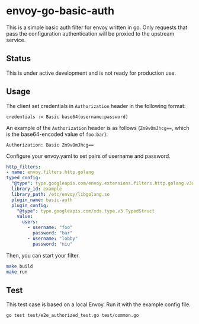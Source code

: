 # envoy-go-basic-auth

This is a simple basic auth filter for envoy written in go. Only requests that pass the configuration authentication will be proxied to the upstream service.

## Status

This is under active development and is not ready for production use.

## Usage

The client set credentials in `Authorization` header in the following format:

```Plaintext
credentials := Basic base64(username:password)
```

An example of the `Authorization` header is as follows (`Zm9vOmJhcg==`, which is the base64-encoded value of `foo:bar`):

```Plaintext
Authorization: Basic Zm9vOmJhcg==
```

Configure your envoy.yaml to set pairs of username and password.

```yaml
http_filters:
- name: envoy.filters.http.golang
typed_config:
  "@type": type.googleapis.com/envoy.extensions.filters.http.golang.v3alpha.Config
  library_id: example
  library_path: /etc/envoy/libgolang.so
  plugin_name: basic-auth
  plugin_config:
    "@type": type.googleapis.com/xds.type.v3.TypedStruct
    value:
      users:
        - username: "foo"
          password: "bar"
        - username: "lobby"
          password: "niu"
```

Then, you can start your filter.

```bash
make build
make run 
```

## Test

This test case is based on a local Envoy. Run it with the example config file.

```bash
go test test/e2e_authorized_test.go test/common.go
```
